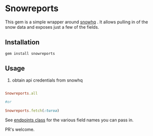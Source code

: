 # Snowreports

This gem is a simple wrapper around [snowhq](https://www.snowhq.com/) . It allows pulling in of the snow data and exposes just a few of the fields.

## Installation
    gem install snowreports

## Usage

1. obtain api credentials from snowhq

```ruby

Snowreports.all

#or

Snowreports.fetch(:turoa)

```

See [endpoints class](https://github.com/snowpool/snowreports/blob/f3a4787e816d5b6cf80adc0de0f8897d6cf62fdd/lib/snowreports/endpoint.rb#L7-L28) for the various field names you can pass in.

PR's welcome.
